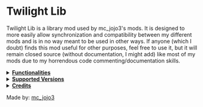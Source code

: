 # Twilight Lib

Twilight Lib is a library mod used by mc_jojo3's mods. It is designed to more easily allow synchronization and compatibility between my different mods and is in no way meant to be used in other ways. If anyone (which I doubt) finds this mod useful for other purposes, feel free to use it, but it will remain closed source (without documentation, I might add) like most of my mods due to my horrendous code commenting/documentation skills.

<details>
<summary><strong><u>Functionalities</u></strong></summary>

- [CreRaces](https://modrinth.com/mod/creraces)
- [Pehkui](https://legacy.curseforge.com/minecraft/mc-mods/pehkui) *(Verifies installation)*
- [MGR:R](https://modrinth.com/mod/mgrr) *(Mine Gear Rising: Revengeance)*
- [Clash of Fates](https://legacy.curseforge.com/minecraft/mc-mods/clash-of-fates)
- [RogueCraft](https://modrinth.com/mod/roguecraft)
- [EnviroMine Lite](https://modrinth.com/mod/enviromine-lite)
- [Masks of Terror](https://modrinth.com/mod/masks-of-terror)
- [Vigor](https://modrinth.com/project/vigor)

</details>

<details>
<summary><strong><u>Supported Versions</u></strong></summary>

- **1.7.10:** N/A: None
- **1.12.2:** N/A: None
- **1.14.4:** N/A: None
- **1.15.2:** N/A: None
- **1.16.5:** N/A: None
- **1.17.1:** N/A: None
- **1.18.2:** N/A: None
- **1.19.2:** LTS: "Long Term Support"
- **1.19.4:** LTS: "Long Term Support"
- **1.20.1:** LTS: "Long Term Support"
- **1.20.4:** LTS: "Long Term Support"
- **1.20.6:** LTS: "Long Term Support"

*Do note that this is the plan, but things may change over time!*

</details>

<details>
<summary><strong><u>Credits</u></strong></summary>

- **Developers:**
  - [mc_jojo3](https://www.legacy.curseforge.com/members/mc_jojo3/)

- **Textures:**
  - Icon traced from art by [Kezi](https://www.artstation.com/kezi)

</details>

Made by: [mc_jojo3](https://modrinth.com/user/mcjojo3)
